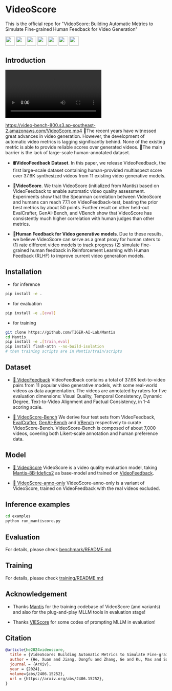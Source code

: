# VideoScore
This is the official repo for "VideoScore: Building Automatic Metrics to Simulate Fine-grained Human Feedback for Video Generation"

<a target="_blank" href="https://arxiv.org/abs/2406.15252">
<img style="height:22pt" src="https://img.shields.io/badge/-Paper-red?style=flat&logo=arxiv"></a>
<a target="_blank" href="https://github.com/TIGER-AI-Lab/VideoScore">
<img style="height:22pt" src="https://img.shields.io/badge/-Code-green?style=flat&logo=github"></a>
<a target="_blank" href="https://tiger-ai-lab.github.io/VideoScore/">
<img style="height:22pt" src="https://img.shields.io/badge/-🌐%20Website-blue?style=flat"></a>
<a target="_blank" href="https://huggingface.co/datasets/TIGER-Lab/VideoFeedback">
<img style="height:22pt" src="https://img.shields.io/badge/-🤗%20Dataset-red?style=flat"></a>
<a target="_blank" href="https://huggingface.co/spaces/TIGER-Lab/Mantis">
<img style="height:22pt" src="https://img.shields.io/badge/-🤗%20Demo-red?style=flat"></a> 
<a target="_blank" href="https://huggingface.co/TIGER-Lab/VideoScore">
<img style="height:22pt" src="https://img.shields.io/badge/-🤗%20Models-red?style=flat"></a>
<a target="_blank" href="https://twitter.com/DongfuJiang/status/1805438506137010326">
<img style="height:22pt" src="https://img.shields.io/badge/-Tweet-blue?style=flat&logo=twitter"></a>
<br>

## Introduction
<video controls>
      <source src="https://video-bench-800.s3.ap-southeast-2.amazonaws.com/VideoScore.mp4" type="video/mp4">
</video>



https://video-bench-800.s3.ap-southeast-2.amazonaws.com/VideoScore.mp4
🚀The recent years have witnessed great advances in video generation. However, the development of automatic video metrics is lagging significantly behind. None of the existing metric is able to provide reliable scores over generated videos. 
🤔The main barrier is the lack of large-scale human-annotated dataset.

- 🛢️**VideoFeedback Dataset**. In this paper, we release VideoFeedback, the first large-scale dataset containing human-provided multiaspect score over 37.6K synthesized videos from 11 existing video generative models.

- 🏅**VideoScore**. We train VideoScore (initialized from Mantis) based on VideoFeedback to enable automatic video quality assessment. Experiments show that the Spearman correlation between VideoScore and humans can reach 77.1 on VideoFeedback-test, beating the prior best metrics by about 50 points. Further result on other held-out EvalCrafter, GenAI-Bench, and VBench show that VideoScore has consistently much higher correlation with human judges than other metrics.

- 🫡**Human Feedback for Video generative models**. Due to these results, we believe VideoScore can serve as a great proxy for human raters to (1) rate different video models to track progress (2) simulate fine-grained human feedback in Reinforcement Learning with Human Feedback (RLHF) to improve current video generation models.

## Installation

- for inference
```bash
pip install -e . 
```
- for evaluation
```bash
pip install -e .[eval] 
```
- for training
```bash
git clone https://github.com/TIGER-AI-Lab/Mantis
cd Mantis
pip install -e .[train,eval]
pip install flash-attn --no-build-isolation
# then training scripts are in Mantis/train/scripts
```

## Dataset
- [🤗 VideoFeedback](https://huggingface.co/datasets/TIGER-Lab/VideoFeedback) VideoFeedback contains a total of 37.6K text-to-video pairs from 11 popular video generative models, with some real-world videos as data augmentation. The videos are annotated by raters for five evaluation dimensions: Visual Quality, Temporal Consistency, Dynamic Degree, Text-to-Video Alignment and Factual Consistency, in 1-4 scoring scale. 

- [🤗 VideoScore-Bench](https://huggingface.co/datasets/TIGER-Lab/VideoScore-Bench) 
We derive four test sets from 
VideoFeedback, 
[EvalCrafter](https://github.com/evalcrafter/EvalCrafter), 
[GenAI-Bench](https://huggingface.co/datasets/TIGER-Lab/GenAI-Bench) and 
[VBench](https://github.com/Vchitect/VBench) respectively to curate VideoScore-Bench. 
VideoScore-Bench is composed of about 7,000 videos, covering both Likert-scale annotation and human preference data.  

## Model
- [🤗 VideoScore](https://huggingface.co/TIGER-Lab/VideoScore) VideoScore is a video quality evaluation model, taking [Mantis-8B-Idefics2](https://huggingface.co/TIGER-Lab/Mantis-8B-Idefics2) as base-model and trained on [VideoFeedback](https://huggingface.co/datasets/TIGER-Lab/VideoFeedback). 

- [🤗 VideoScore-anno-only](https://huggingface.co/TIGER-Lab/VideoScore-anno-only) VideoScore-anno-only is a variant of VideoScore, trained on VideoFeedback with the real videos excluded.


## Inference examples
```bash
cd examples
python run_mantiscore.py
```

## Evaluation
For details, please check [benchmark/README.md](benchmark/README.md)

## Training
For details, please check [training/README.md](training/README.md)

## Acknowledgement
- Thanks [Mantis](https://github.com/TIGER-AI-Lab/Mantis/tree/main) for the training codebase of VideoScore (and variants) and also for the plug-and-play MLLM tools in evaluation stage! 

- Thanks [VIEScore](https://github.com/TIGER-AI-Lab/VIEScore/tree/main) for some codes of prompting MLLM in evaluation! 

## Citation
```bibtex
@article{he2024videoscore,
  title = {VideoScore: Building Automatic Metrics to Simulate Fine-grained Human Feedback for Video Generation},
  author = {He, Xuan and Jiang, Dongfu and Zhang, Ge and Ku, Max and Soni, Achint and Siu, Sherman and Chen, Haonan and Chandra, Abhranil and Jiang, Ziyan and Arulraj, Aaran and Wang, Kai and Do, Quy Duc and Ni, Yuansheng and Lyu, Bohan and Narsupalli, Yaswanth and Fan, Rongqi and Lyu, Zhiheng and Lin, Yuchen and Chen, Wenhu},
  journal = {ArXiv},
  year = {2024},
  volume={abs/2406.15252},
  url = {https://arxiv.org/abs/2406.15252},
}

```

